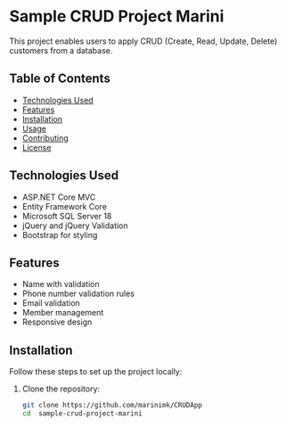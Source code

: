 # Sample CRUD Project Marini

This project enables users to apply CRUD (Create, Read, Update, Delete) customers from a database.

## Table of Contents

- [Technologies Used](#technologies-used)
- [Features](#features)
- [Installation](#installation)
- [Usage](#usage)
- [Contributing](#contributing)
- [License](#license)

## Technologies Used

- ASP.NET Core MVC
- Entity Framework Core
- Microsoft SQL Server 18
- jQuery and jQuery Validation
- Bootstrap for styling

## Features

- Name with validation
- Phone number validation rules
- Email validation
- Member management
- Responsive design

## Installation

Follow these steps to set up the project locally:

1. Clone the repository:
   ```bash
   git clone https://github.com/marinimk/CRUDApp
   cd  sample-crud-project-marini
